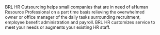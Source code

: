 BRL HR Outsourcing helps small companies that are in need of aHuman Resource Professional on a part time basis relieving the overwhelmed owner or office manager of the daily tasks surrounding recruitment, employee benefit administration and payroll.  BRL HR customizes service to meet your needs or augments your existing HR staff.
